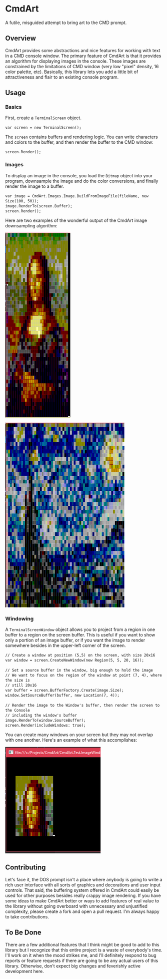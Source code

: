 # CmdArt
A futile, misguided attempt to bring art to the CMD prompt.

## Overview

CmdArt provides some abstractions and nice features for working with text in a CMD console window. The primary feature of CmdArt is that it provides an algorithm for displaying images in the console. These images are constrained by the limitations of CMD window (very low "pixel" density, 16 color palette, etc). Basically, this library lets you add a little bit of attractiveness and flair to an existing console program.

## Usage

### Basics

First, create a `TerminalScreen` object. 

    var screen = new TerminalScreen();

The `screen` contains buffers and rendering logic. You can write characters and colors to the buffer, and then render the buffer to the CMD window:

    screen.Render();

### Images

To display an image in the console, you load the `Bitmap` object into your program, downsample the image and do the color conversions, and finally render the image to a buffer.

    var image = CmdArt.Images.Image.BuildFromImageFile(fileName, new Size(100, 50));
    image.RenderTo(screen.Buffer);
    screen.Render();
    
Here are two examples of the wonderful output of the CmdArt image downsampling algorithm:

![Ugly Mona](MonaLisa1.png)

![Ugly Night](StarryNight1.png)

### Windowing

A `TerminalScreenWindow` object allows you to project from a region in one buffer to a region on the screen buffer. This is useful if you want to show only a portion of an image buffer, or if you want the image to render somewhere besides in the upper-left corner of the screen.

    // Create a window at position (5,5) on the screen, with size 20x16
    var window = screen.CreateNewWindow(new Region(5, 5, 20, 16));

    // Set a source buffer in the window, big enough to hold the image
    // We want to focus on the region of the window at point (7, 4), where the size is
    // still 20x16
    var buffer = screen.BufferFactory.Create(image.Size);
    window.SetSourceBuffer(buffer, new Location(7, 4));

    // Render the image to the Window's buffer, then render the screen to the Console
    // including the window's buffer
    image.RenderTo(window.SourceBuffer);
    screen.Render(includeWindows: true);

You can create many windows on your screen but they may not overlap with one another. Here's an example of what this accomplishes:

![Ugly Mona Face](MonaLisa2.png)

## Contributing

Let's face it, the DOS prompt isn't a place where anybody is going to write a rich user interface with all sorts of graphics and decorations and user input controls. That said, the buffering system offered in CmdArt could easily be used for other purposes besides really crappy image rendering. If you have some ideas to make CmdArt better or ways to add features of real value to the library without going overboard with unnecessary and unjustified complexity, please create a fork and open a pull request. I'm always happy to take contributions.

## To Be Done

There are a few additional features that I think might be good to add to this library but I recognize that this entire project is a waste of everybody's time. I'll work on it when the mood strikes me, and I'll definitely respond to bug reports or feature requests if there are going to be any actual users of this library. Otherwise, don't expect big changes and feverishly active development here.
